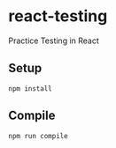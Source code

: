# react-testing
Practice Testing in React



Setup
---

```
npm install
```


Compile
---

```
npm run compile
```
